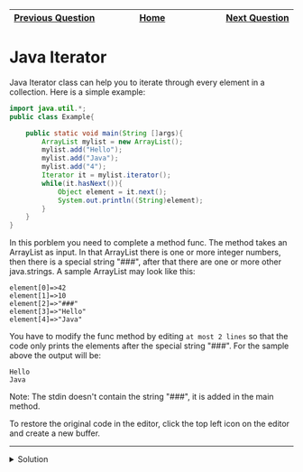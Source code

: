 | <img width=1000>[Previous Question](https://github.com/Kevin-Lago/java-hackerrank-solutions/tree/main/src/java.object_oriented_programming/java_instanceof_keyword)</img> | <img width=1000>[Home](https://github.com/Kevin-Lago/java-hackerrank-solutions)</img> | <img width=1000>[Next Question](https://github.com/Kevin-Lago/java-hackerrank-solutions/tree/main/src/java_exception_handling_try_catch)</img> |
|:---|:---:|---:|

# Java Iterator

Java Iterator class can help you to iterate through every element in a collection. Here is a simple example:

```java
import java.util.*;
public class Example{

    public static void main(String []args){
        ArrayList mylist = new ArrayList();
        mylist.add("Hello");
        mylist.add("Java");
        mylist.add("4");
        Iterator it = mylist.iterator();
        while(it.hasNext()){
            Object element = it.next();
            System.out.println((String)element);
        }
    }
}
```

In this porblem you need to complete a method func. The method takes an ArrayList as input. In that ArrayList there is one or more integer numbers, then there is a special string "###", after that there are one or more other java.strings. A sample ArrayList may look like this:

```
element[0]=>42
element[1]=>10
element[2]=>"###"
element[3]=>"Hello"
element[4]=>"Java"
```

You have to modify the func method by editing ```at most 2 lines``` so that the code only prints the elements after the special string "###". For the sample above the output will be:

```
Hello
Java
```

Note: The stdin doesn't contain the string "###", it is added in the main method.

To restore the original code in the editor, click the top left icon on the editor and create a new buffer.

---

<details><summary>Solution</summary>
    
```java
import java.util.ArrayList;
import java.util.Iterator;
import java.util.Scanner;

public class Main{

    static Iterator func(ArrayList mylist){
        Iterator it=mylist.iterator();
        while(it.hasNext()){
            Object element = it.next();
            if (element instanceof Integer) {
                it.remove();
                continue;
            }

            break;
        }
        return it;

    }
    @SuppressWarnings({ "unchecked" })
    public static void main(String []args){
        ArrayList mylist = new ArrayList();
        Scanner sc = new Scanner(System.in);
        int n = sc.nextInt();
        int m = sc.nextInt();
        for(int i = 0;i<n;i++){
            mylist.add(sc.nextInt());
        }

        mylist.add("###");
        for(int i=0;i<m;i++){
            mylist.add(sc.next());
        }

        Iterator it=func(mylist);
        while(it.hasNext()){
            Object element = it.next();
            System.out.println((String)element);
        }
    }
    
}
```
</details>